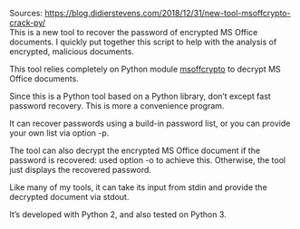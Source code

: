 Sources:
https://blog.didierstevens.com/2018/12/31/new-tool-msoffcrypto-crack-py/
\
This is a new tool to recover the password of encrypted MS Office documents. I quickly put together this script to help with the analysis of encrypted, malicious documents.

This tool relies completely on Python module [msoffcrypto](https://github.com/nolze/msoffcrypto-tool) to decrypt MS Office documents.

Since this is a Python tool based on a Python library, don’t except fast password recovery. This is more a convenience program.

It can recover passwords using a build-in password list, or you can provide your own list via option -p.

The tool can also decrypt the encrypted MS Office document if the password is recovered: used option -o to achieve this. Otherwise, the tool just displays the recovered password.

Like many of my tools, it can take its input from stdin and provide the decrypted document via stdout.

It’s developed with Python 2, and also tested on Python 3.
